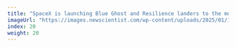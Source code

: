```yaml
---
title: "SpaceX is launching Blue Ghost and Resilience landers to the moon"
imageUrl: "https://images.newscientist.com/wp-content/uploads/2025/01/14141510/SEI_235933443.jpg?width=788"
index: 20
weight: 20
---
```

